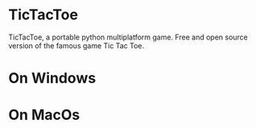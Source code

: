 # TicTacToe
TicTacToe, a portable python multiplatform game. 
Free and open source version of the famous game Tic Tac Toe.

# On Windows

# On MacOs
